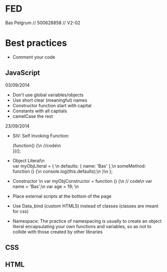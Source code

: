 # FED
Bas Pelgrum // 500628858 // V2-02





# Best practices

* Comment your code

## JavaScript


03/09/2014

* Don't use global variables/objects
* Use short clear (meaningful) names
* Constructor function start with capital
* Constants with all captials
* camelCase the rest

23/09/2014

* SIV: Self Invoking Function: 

	(function() {\n
		//code\n	
	})();
	
* Object Literal\n	 
	var myObjLiteral = { \n
	  	defaults: { name: 'Bas' },\n
	  	someMethod: function () {\n
	    	console.log(this.defaults);\n
	  	}\n
	};
* Constructor \n
	    var myObjConstructor = function () {\n
        	// code\n
        var name = 'Bas';\n
        var age = 19;	\n
* Place external scripts at the bottom of the page
* Use Data_bind (custom HTML5) instead of classes (classes are meant for css)
* Namespace: The practice of namespacing is usually to create an object literal encapsulating your own functions and variables, so as not to collide with those created by other libraries


## CSS

## HTML